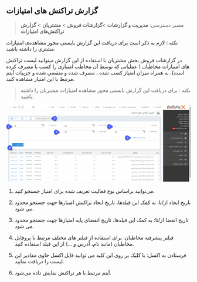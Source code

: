﻿## گزارش تراکنش های امتیازات

>  مسیر دسترسی:  **مدیریت و گزارشات** >**گزارشات فروش** > **مشتریان** > **گزارش تراکنش‌های امتیازات** 

نکته : لازم به ذکر است برای دریافت این گزارش بایستی مجوز مشاهده‌ی امتیازات مشتری را داشته باشید.


در گزارشات فروش بخش مشتریان با استفاده از این گزارش میتوانید لیست تراکنش های امتیازات مخاطبان ( عملیاتی که توسط آن مخاطب امتیازی را کسب یا مصرف کرده است)، به همراه میزان امتیاز کسب شده ، مصرف شده و منقضی شده و جزییات آیتم مرتبط با این امتیاز  مشاهده کنید.

> نکته :  برای دریافت این گزارش بایستی مجوز مشاهده امتیازات مشتریان را داشته باشید.

![](tarakoneshemtiaz.png)

1.	می‌توانید براساس نوع فعالیت تعریف شده برای امتیاز جستجو کنید.

2.	 تاریخ ایجاد از/تا:  به کمک این فیلدها، تاریخ ایجاد تراکنش امتیازها جهت جستجو محدود می شود.

3.	تاریخ انقضا از/تا:  به کمک این فیلدها، تاریخ انقضای پایه امتیازها جهت جستجو محدود می شود.

4.	فیلتر پیشرفته مخاطبان:  برای استفاده از فیلتر های مختلف مرتبط با پروفایل مخاطبان (مانند نام، آدرس و ...) از این فیلد استفاده کنید.

5.	فرستادن به اکسل: با کلیک بر روی این کلید می توانید فایل اکسل حاوی مقادیر این لیست را دریافت نمایید.

6.	آیتم مرتبط با هر تراکنش نمایش داده می‌شود.




